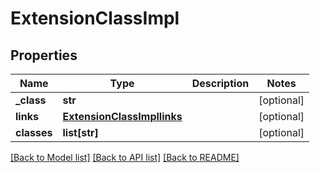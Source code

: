 # ExtensionClassImpl

## Properties
Name | Type | Description | Notes
------------ | ------------- | ------------- | -------------
**_class** | **str** |  | [optional] 
**links** | [**ExtensionClassImpllinks**](ExtensionClassImpllinks.md) |  | [optional] 
**classes** | **list[str]** |  | [optional] 

[[Back to Model list]](../README.md#documentation-for-models) [[Back to API list]](../README.md#documentation-for-api-endpoints) [[Back to README]](../README.md)


